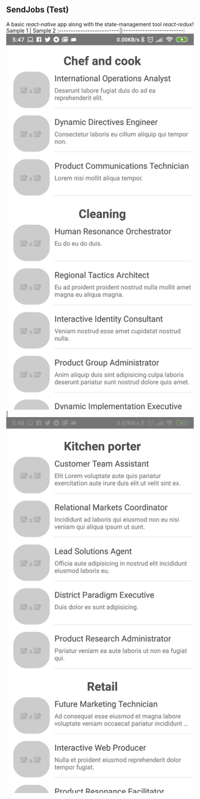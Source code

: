 ## SendJobs (Test)

A basic _react-native_ app along with the state-management tool _react-redux_!
Sample 1 | Sample 2
:-------------------------:|:-------------------------:
![](https://github.com/uraniumreza/sendjobs_test/blob/screenshot/assets/1.png) | ![](https://github.com/uraniumreza/sendjobs_test/blob/screenshot/assets/2.png)
